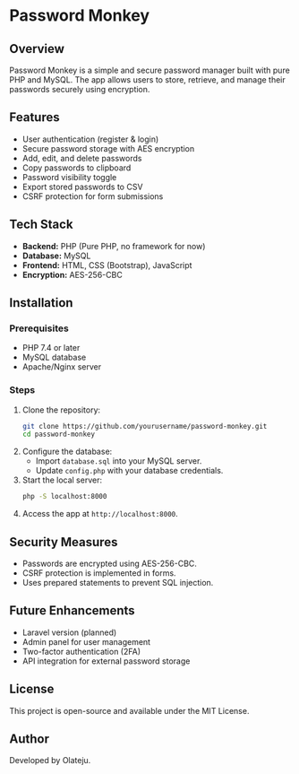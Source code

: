 # Password Monkey

## Overview
Password Monkey is a simple and secure password manager built with pure PHP and MySQL. The app allows users to store, retrieve, and manage their passwords securely using encryption.

## Features
- User authentication (register & login)
- Secure password storage with AES encryption
- Add, edit, and delete passwords
- Copy passwords to clipboard
- Password visibility toggle
- Export stored passwords to CSV
- CSRF protection for form submissions

## Tech Stack
- **Backend:** PHP (Pure PHP, no framework for now)
- **Database:** MySQL
- **Frontend:** HTML, CSS (Bootstrap), JavaScript
- **Encryption:** AES-256-CBC

## Installation
### Prerequisites
- PHP 7.4 or later
- MySQL database
- Apache/Nginx server

### Steps
1. Clone the repository:
   ```sh
   git clone https://github.com/yourusername/password-monkey.git
   cd password-monkey
   ```
2. Configure the database:
   - Import `database.sql` into your MySQL server.
   - Update `config.php` with your database credentials.
3. Start the local server:
   ```sh
   php -S localhost:8000
   ```
4. Access the app at `http://localhost:8000`.

## Security Measures
- Passwords are encrypted using AES-256-CBC.
- CSRF protection is implemented in forms.
- Uses prepared statements to prevent SQL injection.

## Future Enhancements
- Laravel version (planned)
- Admin panel for user management
- Two-factor authentication (2FA)
- API integration for external password storage

## License
This project is open-source and available under the MIT License.

## Author
Developed by Olateju.

